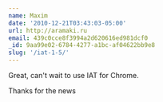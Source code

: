```yaml
---
name: Maxim
date: '2010-12-21T03:43:03-05:00'
url: http://aramaki.ru
email: 439c0cce8f3994a2d620616ed981dcf0
_id: 9aa99e02-6784-4277-a1bc-af04622bb9e8
slug: '/iat-1-5/'
---
```


Great, can't wait to use IAT for Chrome.

Thanks for the news
